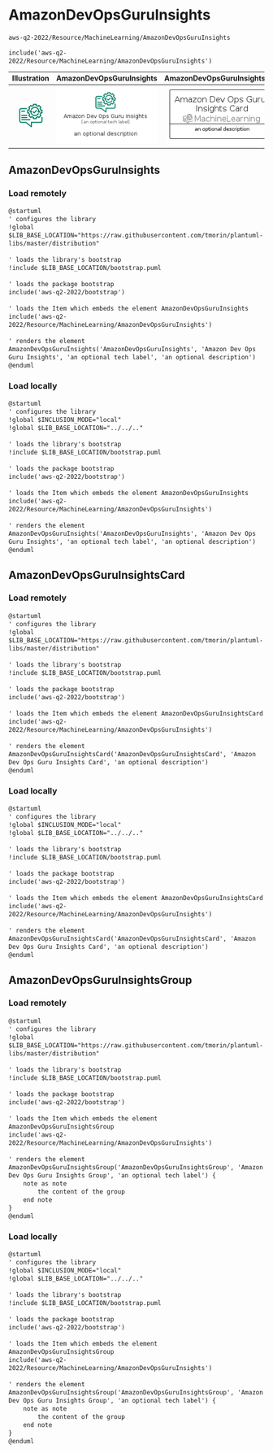 # AmazonDevOpsGuruInsights


```text
aws-q2-2022/Resource/MachineLearning/AmazonDevOpsGuruInsights
```

```text
include('aws-q2-2022/Resource/MachineLearning/AmazonDevOpsGuruInsights')
```



| Illustration | AmazonDevOpsGuruInsights | AmazonDevOpsGuruInsightsCard | AmazonDevOpsGuruInsightsGroup |
| :---: | :---: | :---: | :---: |
| ![illustration for Illustration](../../../aws-q2-2022/Resource/MachineLearning/AmazonDevOpsGuruInsights.png) | ![illustration for AmazonDevOpsGuruInsights](../../../aws-q2-2022/Resource/MachineLearning/AmazonDevOpsGuruInsights.Local.png) | ![illustration for AmazonDevOpsGuruInsightsCard](../../../aws-q2-2022/Resource/MachineLearning/AmazonDevOpsGuruInsightsCard.Local.png) | ![illustration for AmazonDevOpsGuruInsightsGroup](../../../aws-q2-2022/Resource/MachineLearning/AmazonDevOpsGuruInsightsGroup.Local.png) |




## AmazonDevOpsGuruInsights

### Load remotely
```plantuml
@startuml
' configures the library
!global $LIB_BASE_LOCATION="https://raw.githubusercontent.com/tmorin/plantuml-libs/master/distribution"

' loads the library's bootstrap
!include $LIB_BASE_LOCATION/bootstrap.puml

' loads the package bootstrap
include('aws-q2-2022/bootstrap')

' loads the Item which embeds the element AmazonDevOpsGuruInsights
include('aws-q2-2022/Resource/MachineLearning/AmazonDevOpsGuruInsights')

' renders the element
AmazonDevOpsGuruInsights('AmazonDevOpsGuruInsights', 'Amazon Dev Ops Guru Insights', 'an optional tech label', 'an optional description')
@enduml
```

### Load locally
```plantuml
@startuml
' configures the library
!global $INCLUSION_MODE="local"
!global $LIB_BASE_LOCATION="../../.."

' loads the library's bootstrap
!include $LIB_BASE_LOCATION/bootstrap.puml

' loads the package bootstrap
include('aws-q2-2022/bootstrap')

' loads the Item which embeds the element AmazonDevOpsGuruInsights
include('aws-q2-2022/Resource/MachineLearning/AmazonDevOpsGuruInsights')

' renders the element
AmazonDevOpsGuruInsights('AmazonDevOpsGuruInsights', 'Amazon Dev Ops Guru Insights', 'an optional tech label', 'an optional description')
@enduml
```

## AmazonDevOpsGuruInsightsCard

### Load remotely
```plantuml
@startuml
' configures the library
!global $LIB_BASE_LOCATION="https://raw.githubusercontent.com/tmorin/plantuml-libs/master/distribution"

' loads the library's bootstrap
!include $LIB_BASE_LOCATION/bootstrap.puml

' loads the package bootstrap
include('aws-q2-2022/bootstrap')

' loads the Item which embeds the element AmazonDevOpsGuruInsightsCard
include('aws-q2-2022/Resource/MachineLearning/AmazonDevOpsGuruInsights')

' renders the element
AmazonDevOpsGuruInsightsCard('AmazonDevOpsGuruInsightsCard', 'Amazon Dev Ops Guru Insights Card', 'an optional description')
@enduml
```

### Load locally
```plantuml
@startuml
' configures the library
!global $INCLUSION_MODE="local"
!global $LIB_BASE_LOCATION="../../.."

' loads the library's bootstrap
!include $LIB_BASE_LOCATION/bootstrap.puml

' loads the package bootstrap
include('aws-q2-2022/bootstrap')

' loads the Item which embeds the element AmazonDevOpsGuruInsightsCard
include('aws-q2-2022/Resource/MachineLearning/AmazonDevOpsGuruInsights')

' renders the element
AmazonDevOpsGuruInsightsCard('AmazonDevOpsGuruInsightsCard', 'Amazon Dev Ops Guru Insights Card', 'an optional description')
@enduml
```

## AmazonDevOpsGuruInsightsGroup

### Load remotely
```plantuml
@startuml
' configures the library
!global $LIB_BASE_LOCATION="https://raw.githubusercontent.com/tmorin/plantuml-libs/master/distribution"

' loads the library's bootstrap
!include $LIB_BASE_LOCATION/bootstrap.puml

' loads the package bootstrap
include('aws-q2-2022/bootstrap')

' loads the Item which embeds the element AmazonDevOpsGuruInsightsGroup
include('aws-q2-2022/Resource/MachineLearning/AmazonDevOpsGuruInsights')

' renders the element
AmazonDevOpsGuruInsightsGroup('AmazonDevOpsGuruInsightsGroup', 'Amazon Dev Ops Guru Insights Group', 'an optional tech label') {
    note as note
        the content of the group
    end note
}
@enduml
```

### Load locally
```plantuml
@startuml
' configures the library
!global $INCLUSION_MODE="local"
!global $LIB_BASE_LOCATION="../../.."

' loads the library's bootstrap
!include $LIB_BASE_LOCATION/bootstrap.puml

' loads the package bootstrap
include('aws-q2-2022/bootstrap')

' loads the Item which embeds the element AmazonDevOpsGuruInsightsGroup
include('aws-q2-2022/Resource/MachineLearning/AmazonDevOpsGuruInsights')

' renders the element
AmazonDevOpsGuruInsightsGroup('AmazonDevOpsGuruInsightsGroup', 'Amazon Dev Ops Guru Insights Group', 'an optional tech label') {
    note as note
        the content of the group
    end note
}
@enduml
```

